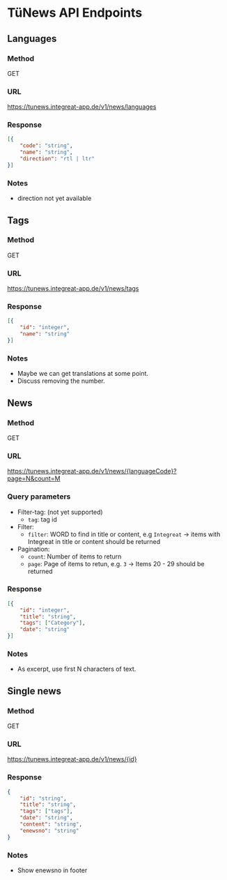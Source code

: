 # TüNews API Endpoints
## Languages
### Method
GET
### URL
https://tunews.integreat-app.de/v1/news/languages
### Response
```json
[{
    "code": "string",
    "name": "string",
    "direction": "rtl | ltr"
}]
```
### Notes
- direction not yet available

## Tags
### Method
GET
### URL
  https://tunews.integreat-app.de/v1/news/tags
### Response
```json
[{
    "id": "integer",
    "name": "string"
}]
```
### Notes
- Maybe we can get translations at some point.
- Discuss removing the number.

## News
### Method
GET
### URL
https://tunews.integreat-app.de/v1/news/{languageCode}?page=N&count=M
### Query parameters
- Filter-tag: (not yet supported)
    - `tag`: tag id
- Filter:
    - `filter`: WORD to find in title or content, e.g `Integreat` -> items with Integreat in title or content should be returned 
- Pagination:
    - `count`: Number of items to return
    - `page`: Page of items to retun, e.g. `3` -> Items 20 - 29 should be returned
### Response
```json
[{
    "id": "integer",
    "title": "string",
    "tags": ["Category"],
    "date": "string"
}]
```
### Notes
- As excerpt, use first N characters of text.

## Single news
### Method
GET
### URL
https://tunews.integreat-app.de/v1/news/{id}
### Response
```json
{
    "id": "string",
    "title": "string",
    "tags": ["tags"],
    "date": "string",
    "content": "string",
    "enewsno": "string"
}
```
### Notes
- Show enewsno in footer
